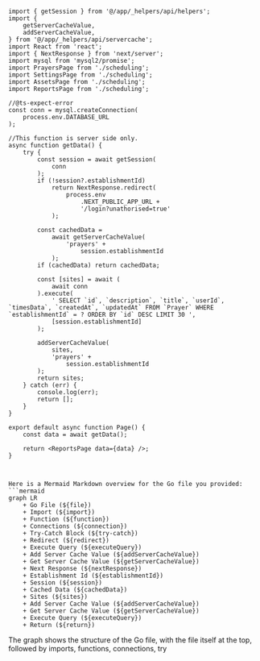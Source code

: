 ```tsx

import { getSession } from '@/app/_helpers/api/helpers';
import {
	getServerCacheValue,
	addServerCacheValue,
} from '@/app/_helpers/api/servercache';
import React from 'react';
import { NextResponse } from 'next/server';
import mysql from 'mysql2/promise';
import PrayersPage from './scheduling';
import SettingsPage from './scheduling';
import AssetsPage from './scheduling';
import ReportsPage from './scheduling';

//@ts-expect-error
const conn = mysql.createConnection(
	process.env.DATABASE_URL
);

//This function is server side only.
async function getData() {
	try {
		const session = await getSession(
			conn
		);
		if (!session?.establishmentId)
			return NextResponse.redirect(
				process.env
					.NEXT_PUBLIC_APP_URL +
					'/login?unathorised=true'
			);

		const cachedData =
			await getServerCacheValue(
				'prayers' +
					session.establishmentId
			);
		if (cachedData) return cachedData;

		const [sites] = await (
			await conn
		).execute(
			' SELECT `id`, `description`, `title`, `userId`, `timesData`, `createdAt`, `updatedAt` FROM `Prayer` WHERE `establishmentId` = ? ORDER BY `id` DESC LIMIT 30 ',
			[session.establishmentId]
		);

		addServerCacheValue(
			sites,
			'prayers' +
				session.establishmentId
		);
		return sites;
	} catch (err) {
		console.log(err);
		return [];
	}
}

export default async function Page() {
	const data = await getData();

	return <ReportsPage data={data} />;
}


```

```mermaid

Here is a Mermaid Markdown overview for the Go file you provided:
```mermaid
graph LR
    + Go File (${file})
    + Import (${import})
    + Function (${function})
    + Connections (${connection})
    + Try-Catch Block (${try-catch})
    + Redirect (${redirect})
    + Execute Query (${executeQuery})
    + Add Server Cache Value (${addServerCacheValue})
    + Get Server Cache Value (${getServerCacheValue})
    + Next Response (${nextResponse})
    + Establishment Id (${establishmentId})
    + Session (${session})
    + Cached Data (${cachedData})
    + Sites (${sites})
    + Add Server Cache Value (${addServerCacheValue})
    + Get Server Cache Value (${getServerCacheValue})
    + Execute Query (${executeQuery})
    + Return (${return})
```
The graph shows the structure of the Go file, with the file itself at the top, followed by imports, functions, connections, try

```
